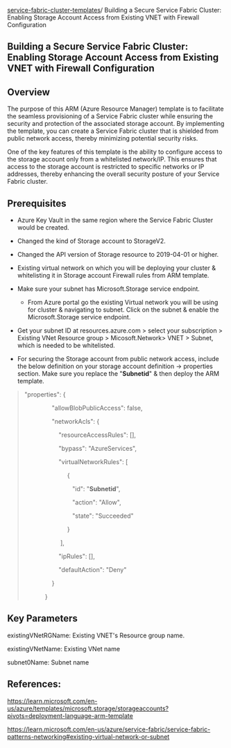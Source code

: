 [service-fabric-cluster-templates](https://github.com/Azure-Samples/service-fabric-cluster-templates/tree/master)/
Building a Secure Service Fabric Cluster: Enabling Storage Account
Access from Existing VNET with Firewall Configuration

## **Building a Secure Service Fabric Cluster: Enabling Storage Account Access from Existing VNET with Firewall Configuration**

## Overview

The purpose of this ARM (Azure Resource Manager) template is to
facilitate the seamless provisioning of a Service Fabric cluster while
ensuring the security and protection of the associated storage account.
By implementing the template, you can create a Service Fabric cluster
that is shielded from public network access, thereby minimizing
potential security risks.

One of the key features of this template is the ability to configure
access to the storage account only from a whitelisted network/IP. This
ensures that access to the storage account is restricted to specific
networks or IP addresses, thereby enhancing the overall security posture
of your Service Fabric cluster.

## Prerequisites

-   Azure Key Vault in the same region where the Service Fabric Cluster
    would be created.

-   Changed the kind of Storage account to StorageV2.

-   Changed the API version of Storage resource to 2019-04-01 or higher.

-   Existing virtual network on which you will be deploying your cluster
    & whitelisting it in Storage account Firewall rules from ARM
    template.

-   Make sure your subnet has Microsoft.Storage service endpoint.

    -   From Azure portal go the existing Virtual network you will be
        using for cluster & navigating to subnet. Click on the subnet &
        enable the Microsoft.Storage service endpoint.


-   Get your subnet ID at resources.azure.com \> select your
    subscription \> Existing VNet Resource group \> Micosoft.Network\>
    VNET \> Subnet, which is needed to be whitelisted.



-   For securing the Storage account from public network access, include
    the below definition on your storage account definition -\>
    properties section. Make sure you replace the "**Subnetid**" & then
    deploy the ARM template.

> \"properties\": {
>
>                 \"allowBlobPublicAccess\": false,
>
>                 \"networkAcls\": {
>
>                     \"resourceAccessRules\": \[\],
>
>                     \"bypass\": \"AzureServices\",
>
>                     \"virtualNetworkRules\": \[
>
>                          {
>
>                             \"id\": "**Subnetid**\",
>
>                             \"action\": \"Allow\",
>
>                             \"state\": \"Succeeded"
>
>                          }
>
>                      \],
>
>                     \"ipRules\": \[\],
>
>                     \"defaultAction\": \"Deny\"
>
>                 }
>
>             }
>


## Key Parameters

existingVNetRGName: Existing VNET's Resource group name.

existingVNetName: Existing VNet name

subnet0Name: Subnet name

## References: 

<https://learn.microsoft.com/en-us/azure/templates/microsoft.storage/storageaccounts?pivots=deployment-language-arm-template>

<https://learn.microsoft.com/en-us/azure/service-fabric/service-fabric-patterns-networking#existing-virtual-network-or-subnet>
